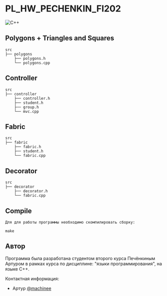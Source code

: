 # PL_HW_PECHENKIN_FI202

![C++](https://img.shields.io/badge/c++-%2300599C.svg?style=for-the-badge&logo=c%2B%2B&logoColor=white)

## Polygons + Triangles and Squares

    src
    ├── polygons
        ├── polygons.h
        └── polygons.cpp

## Controller

    src
    ├── controller
        ├── controller.h
        ├── student.h
        ├── group.h
        └── mvc.cpp

## Fabric

    src
    ├── fabric
        ├── fabric.h
        ├── student.h
        └── fabric.cpp

## Decorator

    src
    ├── decorator
        ├── decorator.h
        └── fabric.cpp

## Compile

    Для для работы программы необходимо скомпилировать сборку:

    make

## Автор

Программа была разработана студентом второго курса Печёнкиным Артуром в рамках курса по дисциплине: "языки программирования", на языке C++.

Контактная информация:

- Артур [@machinee](https://github.com/freeeakn)
